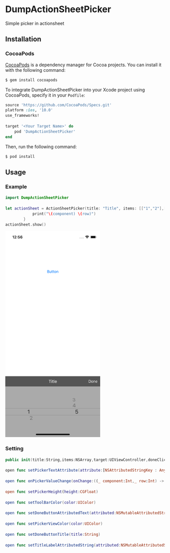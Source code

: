 # DumpActionSheetPicker
Simple picker in actionsheet

## Installation

### CocoaPods

[CocoaPods](https://cocoapods.org) is a dependency manager for Cocoa projects. You can install it with the following command:

```bash
$ gem install cocoapods
```

To integrate DumpActionSheetPicker into your Xcode project using CocoaPods, specify it in your `Podfile`:

```ruby
source 'https://github.com/CocoaPods/Specs.git'
platform :ios, '10.0'
use_frameworks!

target '<Your Target Name>' do
    pod 'DumpActionSheetPicker'
end
```

Then, run the following command:

```bash
$ pod install
```

## Usage

### Example
```swift
import DumpActionSheetPicker

let actionSheet = ActionSheetPicker(title: "Title", items: [["1","2"],["3","4","5"]], target: self) { (component, row) in
            print("\(component) \(row)")
        }
actionSheet.show()
```
<img src="https://github.com/Amornthep/DumpActionSheetPicker/blob/master/Simulator%20Screen%20Shot%20-%20iPhone%20X%20-%202018-07-24%20at%2012.56.59.png" width="300">

### Setting
```swift
public init(title:String,items:NSArray,target:UIViewController,doneClick: @escaping (Int,Int) -> ()) 

open func setPickerTextAttribute(attribute:[NSAttributedStringKey : Any])
    
open func onPickerValueChange(onChange:((_ component:Int,_ row:Int) -> ())?)
    
open func setPickerHeight(height:CGFloat)
    
open func setToolBarColor(color:UIColor)
    
open func setDoneButtonAttributedText(attributed:NSMutableAttributedString)
    
open func setPickerViewColor(color:UIColor)
    
open func setDoneButtonTitle(title:String)
    
open func setTitleLabelAttributedString(attributed:NSMutableAttributedString)
```
